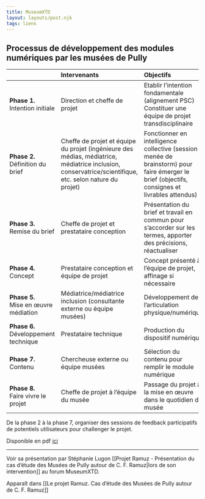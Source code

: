 ```yaml
---
title: MuseumXTD
layout: layouts/post.njk
tags: liens
---
```

## Processus de développement des modules numériques par les musées de Pully
| | Intervenants | Objectifs |
| :------------------- |:---------------| :-----|
|**Phase 1.** <br>Intention initiale|Direction et cheffe de projet|Etablir l'intention fondamentale (alignement PSC) <br> Constituer une équipe de projet transdisciplinaire|
|**Phase 2.** <br>Définition du brief | Cheffe de projet et équipe du projet (ingénieure des médias, médiatrice, médiatrice inclusion, conservatrice/scientifique, etc. selon nature du projet)|Fonctionner en intelligence collective (session menée de brainstorm) pour faire émerger le brief (objectifs, consignes et livrables attendus)|
|**Phase 3.** <br>Remise du brief | Cheffe de projet et prestataire conception | Présentation du brief et travail en commun pour s’accorder sur les termes, apporter des précisions, réactualiser
| **Phase 4.** <br>Concept | Prestataire conception et équipe de projet | Concept présenté à l’équipe de projet, affinage si nécessaire
| **Phase 5.** <br>Mise en œuvre médiation | Médiatrice/médiatrice inclusion (consultante externe ou équipe musées) | Développement de l’articulation physique/numérique
| **Phase 6.** <br>Développement technique | Prestataire technique | Production du dispositif numérique
| **Phase 7.** <br>Contenu | Chercheuse externe ou équipe musées | Sélection du contenu pour remplir le module numérique
| **Phase 8.** <br>Faire vivre le projet |Cheffe de projet à l’équipe du musée | Passage du projet à la mise en œuvre dans le quotidien du musée

De la phase 2 à la phase 7, organiser des sessions de feedback participatifs de potentiels utilisateurs pour challenger le projet.     

Disponible en pdf [ici]([https://kdrive.infomaniak.com/app/share/131928/98cdf86b-9446-4e29-af38-996572907970](https://kdrive.infomaniak.com/app/share/131928/98cdf86b-9446-4e29-af38-996572907970))

---- 
Voir sa présentation par Stéphanie Lugon [[Projet Ramuz - Présentation du cas d’étude des Musées de Pully autour de C. F. Ramuz|lors de son intervention]] au forum MuseumXTD. 

Apparaît dans [[Le projet Ramuz. Cas d’étude des Musées de Pully autour de C. F. Ramuz]]
